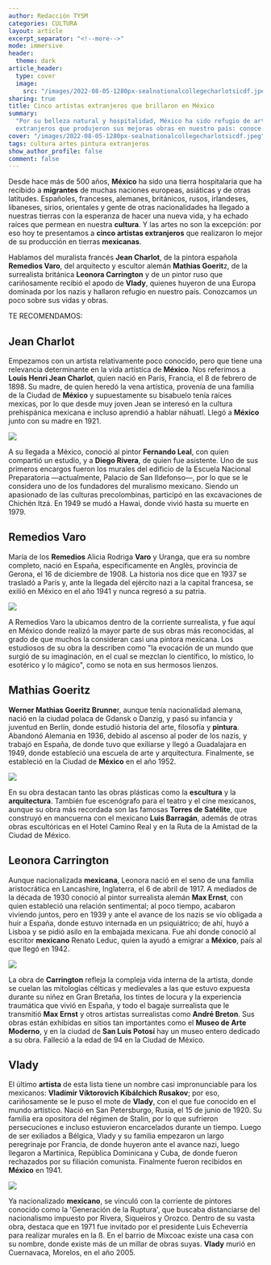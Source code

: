 ```yaml
---
author: Redacción TYSM
categories: CULTURA
layout: article
excerpt_separator: "<!--more-->"
mode: immersive
header:
  theme: dark
article_header:
  type: cover
  image:
    src: "/images/2022-08-05-1280px-sealnationalcollegecharlotsicdf.jpeg"
sharing: true
title: Cinco artistas extranjeros que brillaron en México
summary:
  "Por su belleza natural y hospitalidad, México ha sido refugio de artistas
  extranjeros que produjeron sus mejoras obras en nuestro país: conoce a algunos…"
cover: "/images/2022-08-05-1280px-sealnationalcollegecharlotsicdf.jpeg"
tags: cultura artes pintura extranjeros
show_author_profile: false
comment: false
---
```


Desde hace más de 500 años, **México** ha sido una tierra hospitalaria que ha recibido a **migrantes** de muchas naciones europeas, asiáticas y de otras latitudes. Españoles, franceses, alemanes, británicos, rusos, irlandeses, libaneses, sirios, orientales y gente de otras nacionalidades ha llegado a nuestras tierras con la esperanza de hacer una nueva vida, y ha echado raíces que permean en nuestra **cultura**. Y las artes no son la excepción: por eso hoy te presentamos a **cinco artistas extranjeros** que realizaron lo mejor de su producción en tierras **mexicanas**.

Hablamos del muralista francés **Jean Charlot**, de la pintora española **Remedios Varo**, del arquitecto y escultor alemán **Mathias Goerit**z, de la surrealista británica **Leonora Carrington** y de un pintor ruso que cariñosamente recibió el apodo de **Vlady**, quienes huyeron de una Europa dominada por los nazis y hallaron refugio en nuestro país. Conozcamos un poco sobre sus vidas y obras.

TE RECOMENDAMOS:

## Jean Charlot

Empezamos con un artista relativamente poco conocido, pero que tiene una relevancia determinante en la vida artística de **México**. Nos referimos a **Louis Henri Jean Charlot**, quien nació en París, Francia, el 8 de febrero de 1898. Su madre, de quien heredó la vena artística, provenía de una familia de la Ciudad de **México** y supuestamente su bisabuelo tenía raíces mexicas, por lo que desde muy joven Jean se interesó en la cultura prehispánica mexicana e incluso aprendió a hablar náhuatl. Llegó a **México** junto con su madre en 1921.

![](https://upload.wikimedia.org/wikipedia/commons/thumb/6/62/Masacre_en_el_Templo_Mayor_por_Jean_Charlot_01.jpg/1024px-Masacre_en_el_Templo_Mayor_por_Jean_Charlot_01.jpg)

A su llegada a México, conoció al pintor **Fernando Leal**, con quien compartió un estudio, y a **Diego Rivera**, de quien fue asistente. Uno de sus primeros encargos fueron los murales del edificio de la Escuela Nacional Preparatoria —actualmente, Palacio de San Ildefonso—, por lo que se le considera uno de los fundadores del muralismo mexicano. Siendo un apasionado de las culturas precolombinas, participó en las excavaciones de Chichén Itzá. En 1949 se mudó a Hawai, donde vivió hasta su muerte en 1979.

## Remedios Varo

María de los **Remedios** Alicia Rodriga **Varo** y Uranga, que era su nombre completo, nació en España, específicamente en Anglès, provincia de Gerona, el 16 de diciembre de 1908. La historia nos dice que en 1937 se trasladó a París y, ante la llegada del ejército nazi a la capital francesa, se exilió en México en el año 1941 y nunca regresó a su patria.

![](https://upload.wikimedia.org/wikipedia/commons/thumb/6/69/Useless_Science_or_the_Alchemist.jpg/517px-Useless_Science_or_the_Alchemist.jpg)

A Remedios Varo la ubicamos dentro de la corriente surrealista, y fue aquí en México donde realizó la mayor parte de sus obras más reconocidas, al grado de que muchos la consideran casi una pintora mexicana. Los estudiosos de su obra la describen como "la evocación de un mundo que surgió de su imaginación, en el cual se mezclan lo científico, lo místico, lo esotérico y lo mágico", como se nota en sus hermosos lienzos.

## Mathias Goeritz

**Werner Mathias Goeritz Brunne**r, aunque tenía nacionalidad alemana, nació en la ciudad polaca de Gdansk o Danzig, y pasó su infancia y juventud en Berlín, donde estudió historia del arte, filosofía y **pintura**. Abandonó Alemania en 1936, debido al ascenso al poder de los nazis, y trabajó en España, de donde tuvo que exiliarse y llegó a Guadalajara en 1949, donde estableció una escuela de arte y arquitectura. Finalmente, se estableció en la Ciudad de **México** en el año 1952.

![](https://upload.wikimedia.org/wikipedia/commons/thumb/b/b9/Torres_de_Sat%C3%A9lite_-_2.jpg/812px-Torres_de_Sat%C3%A9lite_-_2.jpg)

En su obra destacan tanto las obras plásticas como la **escultura** y la **arquitectura**. También fue escenógrafo para el teatro y el cine mexicanos, aunque su obra más recordada son las famosas **Torres de Satélite**, que construyó en mancuerna con el mexicano **Luis Barragán**, además de otras obras escultóricas en el Hotel Camino Real y en la Ruta de la Amistad de la Ciudad de México.

## Leonora Carrington

Aunque nacionalizada **mexicana**, Leonora nació en el seno de una familia aristocrática en Lancashire, Inglaterra, el 6 de abril de 1917. A mediados de la década de 1930 conoció al pintor surrealista alemán **Max Ernst**, con quien estableció una relación sentimental; al poco tiempo, acabaron viviendo juntos, pero en 1939 y ante el avance de los nazis se vio obligada a huir a España, donde estuvo internada en un psiquiátrico; de ahí, huyó a Lisboa y se pidió asilo en la embajada mexicana. Fue ahí donde conoció al escritor **mexicano** Renato Leduc, quien la ayudó a emigrar a **México**, país al que llegó en 1942.

![](https://upload.wikimedia.org/wikipedia/commons/thumb/9/93/Leonora_Carrington_%2816702191029%29.jpg/1024px-Leonora_Carrington_%2816702191029%29.jpg)

La obra de **Carrington** refleja la compleja vida interna de la artista, donde se cuelan las mitologías célticas y medievales a las que estuvo expuesta durante su niñez en Gran Bretaña, los tintes de locura y la experiencia traumática que vivió en España, y todo el bagaje surrealista que le transmitió **Max Ernst** y otros artistas surrealistas como **André Breton**. Sus obras están exhibidas en sitios tan importantes como el **Museo de Arte Moderno**, y en la ciudad de **San Luis Potosí** hay un museo entero dedicado a su obra. Falleció a la edad de 94 en la Ciudad de México.

## Vlady

El último **artista** de esta lista tiene un nombre casi impronunciable para los mexicanos: **Vladímir Víktorovich Kibálchich Rusakov**; por eso, cariñosamente se le puso el mote de **Vlady**, con el que fue conocido en el mundo artístico. Nació en San Petersburgo, Rusia, el 15 de junio de 1920. Su familia era opositora del régimen de Stalin, por lo que sufrieron persecuciones e incluso estuvieron encarcelados durante un tiempo. Luego de ser exiliados a Bélgica, Vlady y su familia empezaron un largo peregrinaje por Francia, de donde huyeron ante el avance nazi, luego llegaron a Martinica, República Dominicana y Cuba, de donde fueron rechazados por su filiación comunista. Finalmente fueron recibidos en **México** en 1941.

![](https://upload.wikimedia.org/wikipedia/commons/thumb/9/9c/Biblioteca_Miguel_Lerdo_de_Tejada.jpg/1024px-Biblioteca_Miguel_Lerdo_de_Tejada.jpg)

Ya nacionalizado **mexicano**, se vinculó con la corriente de pintores conocido como la 'Generación de la Ruptura', que buscaba distanciarse del nacionalismo impuesto por Rivera, Siqueiros y Orozco. Dentro de su vasta obra, destaca que en 1971 fue invitado por el presidente Luis Echeverría para realizar murales en la ß. En el barrio de Mixcoac existe una casa con su nombre, donde existe más de un millar de obras suyas. **Vlady** murió en Cuernavaca, Morelos, en el año 2005.
